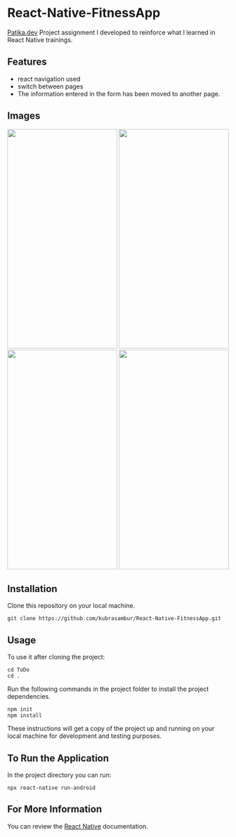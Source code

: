 # React-Native-FitnessApp

[Patika.dev](https://app.patika.dev/) Project assignment I developed to reinforce what I learned in React Native trainings.

## Features
- react navigation used
- switch between pages
- The information entered in the form has been moved to another page.


## Images
<img src="Screenshot_1643373683.png" height="500" width="250"><img/>
<img src="Screenshot_1643373686.png" height="500" width="250"><img/>
<img src="Screenshot_1643373697.png" height="500" width="250"><img/>
<img src="Screenshot_1643373700.png" height="500" width="250"><img/>

## Installation
Clone this repository on your local machine.

```
git clone https://github.com/kubrasambur/React-Native-FitnessApp.git
```

## Usage
To use it after cloning the project:
```
cd ToDo
cd .
```
Run the following commands in the project folder to install the project dependencies.

```
npm init
npm install
```
These instructions will get a copy of the project up and running on your local machine for development and testing purposes.

## To Run the Application
In the project directory you can run:

```
npx react-native run-android
```
## For More Information
You can review the [React Native](https://reactnative.dev/) documentation.

